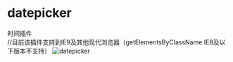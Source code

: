# datepicker
时间插件<br />
//目前该插件支持到IE9及其他现代浏览器（getElementsByClassName IE8及以下版本不支持）
![datepicker](http://1.z9ls.com/t6/701/1555677290x2890149512.png "时间插件")
